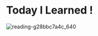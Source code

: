 ﻿# Today I Learned !

![reading-g28bbc7a4c_640](https://user-images.githubusercontent.com/41675375/137341647-4378f3ce-bd46-42c7-802a-03d681bc8985.png)
